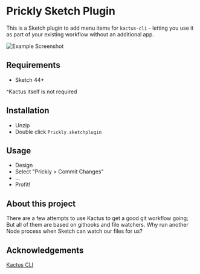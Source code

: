 # Prickly Sketch Plugin

This is a Sketch plugin to add menu items for `kactus-cli` - letting you use it as part of your existing workflow without an additional app.

![Example Screenshot](/d3dc/Prickly/docs/example.png)

## Requirements

* Sketch 44+

^Kactus itself is not required

## Installation

* Unzip
* Double click `Prickly.sketchplugin`

## Usage

* Design
* Select "Prickly > Commit Changes"
* ...
* Profit!

## About this project

There are a few attempts to use Kactus to get a good git workflow going; But all of them are based on githooks and file watchers. Why run another Node process when Sketch can watch our files for us?

## Acknowledgements

[Kactus CLI](https://github.com/kactus-io/kactus-cli)
